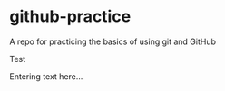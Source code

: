# github-practice
A repo for practicing the basics of using git and GitHub

Test

Entering text here...